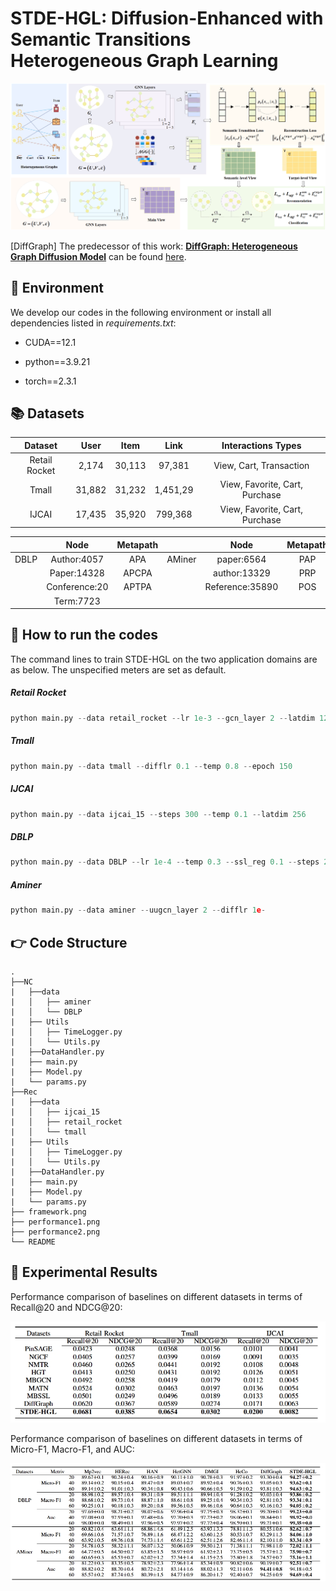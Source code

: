 # STDE-HGL: Diffusion-Enhanced with Semantic Transitions Heterogeneous Graph Learning

![BGCL-KDE](./framework.png)

 [DiffGraph] The predecessor of this work: [**DiffGraph: Heterogeneous Graph Diffusion Model**](https://dl.acm.org/doi/10.1145/3701551.3703590) can be found [here](https://github.com/HKUDS/DiffGraph).

## 📝 Environment

We develop our codes in the following environment or install all dependencies listed in *requirements.txt*:

- CUDA==12.1

- python==3.9.21

- torch==2.3.1

  

## 📚 Datasets

|    Dataset    |  User  |  Item  |   Link   |       Interactions Types       |
| :-----------: | :----: | :----: | :------: | :----------------------------: |
| Retail Rocket | 2,174  | 30,113 |  97,381  |    View, Cart, Transaction     |
|     Tmall     | 31,882 | 31,232 | 1,451,29 | View, Favorite, Cart, Purchase |
|     IJCAI     | 17,435 | 35,920 | 799,368  | View, Favorite, Cart, Purchase |

|      |     Node      | Metapath |        |      Node       | Metapath |
| :--: | :-----------: | :------: | :----: | :-------------: | :------: |
| DBLP |  Author:4057  |   APA    | AMiner |   paper:6564    |   PAP    |
|      |  Paper:14328  |  APCPA   |        |  author:13329   |   PRP    |
|      | Conference:20 |  APTPA   |        | Reference:35890 |   POS    |
|      |   Term:7723   |          |        |                 |          |

## 🚀 How to run the codes

The command lines to train STDE-HGL on the two application domains are as below. The unspecified meters are set as default.

##### Retail Rocket

```python
python main.py --data retail_rocket --lr 1e-3 --gcn_layer 2 --latdim 128
```

##### Tmall

```python
python main.py --data tmall --difflr 0.1 --temp 0.8 --epoch 150
```

##### IJCAI

```python
python main.py --data ijcai_15 --steps 300 --temp 0.1 --latdim 256
```

##### DBLP

```python
python main.py --data DBLP --lr 1e-4 --temp 0.3 --ssl_reg 0.1 --steps 200
```

##### Aminer

```python
python main.py --data aminer --uugcn_layer 2 --difflr 1e-
```

## 👉 Code Structure

```
.
├──NC
|   ├──data
|   │   ├── aminer
|   │   └── DBLP
|   ├── Utils                    
|   │   ├── TimeLogger.py            
|   │   └── Utils.py
|   ├──DataHandler.py
|   ├── main.py
|   ├── Model.py
|   └── params.py
├──Rec
|   ├──data
|   │   ├── ijcai_15
|   │   ├── retail_rocket
|   │   └── tmall
|   ├── Utils                    
|   │   ├── TimeLogger.py            
|   │   └── Utils.py
|   ├──DataHandler.py
|   ├── main.py
|   ├── Model.py
|   └── params.py
├── framework.png
├── performance1.png
├── performance2.png
└── README
```

## 🎯 Experimental Results

Performance comparison of baselines on different datasets in terms of Recall@20 and NDCG@20:

![](./performance1.png)

Performance comparison of baselines on different datasets in terms of Micro-F1, Macro-F1, and AUC:

![](./performance2.png)

